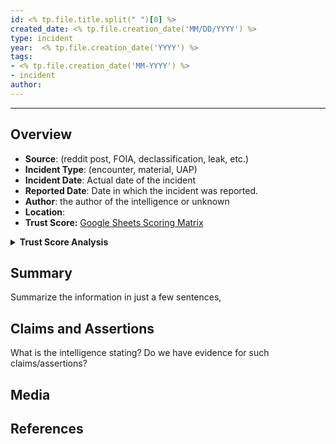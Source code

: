 ```yaml
---
id: <% tp.file.title.split(" ")[0] %>
created_date: <% tp.file.creation_date('MM/DD/YYYY') %>
type: incident
year:  <% tp.file.creation_date('YYYY') %>
tags:
- <% tp.file.creation_date('MM-YYYY') %>
- incident
author:
---
```


----

## Overview

- **Source**: (reddit post, FOIA, declassification, leak, etc.)
- **Incident Type**: (encounter, material, UAP)
- **Incident Date**: Actual date of the incident
- **Reported Date**: Date in which the incident was reported. 
- **Author**: the author of the intelligence or unknown
- **Location**:
- **Trust Score:** [Google Sheets Scoring Matrix](https://docs.google.com/spreadsheets/d/1CUarxE7P1cPwgWXwJzzeWnZGm1c6Wp2Ttazdt3VPM_s/edit?usp=sharing)

<details>
<summary><b>Trust Score Analysis</b></summary>
<IMG src="https://publish-01.obsidian.md/access/1c31a6f93f82a49b0a9eb31193d6cdec/_images/" alt="Trust Score"/>
</details>

## Summary

Summarize the information in just a few sentences,

## Claims and Assertions

What is the intelligence stating? Do we have evidence for such claims/assertions? 

## Media

## References

